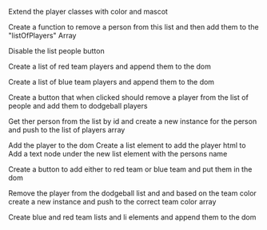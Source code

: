 Extend the player classes with color and mascot

Create a function to remove a person from this list and then add them to the "listOfPlayers" Array

Disable the list people button 

Create a list of red team players and append them to the dom 

Create a list of blue team players and append them to the dom

Create a button that when clicked should remove a player from the list of people and add them to dodgeball players

Get ther person from the list by id and create a new instance for the person and push to the list of players array

Add the player to the dom
Create a list element to add the player html to
Add a text node under the new list element with the persons name

Create a button to add either to red team or blue team and put them in the dom

Remove the player from the dodgeball list and and based on the team color create a new instance and push to the correct team color array

Create blue and red team lists and li elements and append them to the dom




